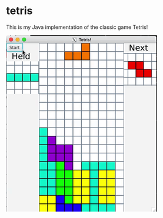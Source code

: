 # tetris
This is my Java implementation of the classic game Tetris!
























![](Tetris.gif)
